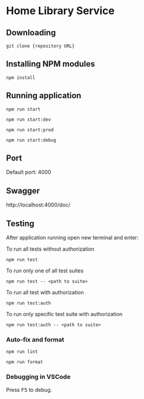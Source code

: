 # Home Library Service

## Downloading

```
git clone {repository URL}
```

## Installing NPM modules

```
npm install
```

## Running application

```
npm run start
```

```
npm run start:dev
```

```
npm run start:prod
```

```
npm run start:debug
```

## Port

Default port: 4000

## Swagger

http://localhost:4000/doc/

## Testing

After application running open new terminal and enter:

To run all tests without authorization

```
npm run test
```

To run only one of all test suites

```
npm run test -- <path to suite>
```

To run all test with authorization

```
npm run test:auth
```

To run only specific test suite with authorization

```
npm run test:auth -- <path to suite>
```

### Auto-fix and format

```
npm run lint
```

```
npm run format
```

### Debugging in VSCode

Press <kbd>F5</kbd> to debug.
